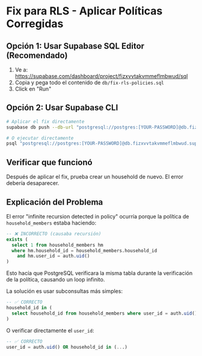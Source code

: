 # Fix para RLS - Aplicar Políticas Corregidas

## Opción 1: Usar Supabase SQL Editor (Recomendado)

1. Ve a: https://supabase.com/dashboard/project/fizxvvtakvmmeflmbwud/sql
2. Copia y pega todo el contenido de `db/fix-rls-policies.sql`
3. Click en "Run"

## Opción 2: Usar Supabase CLI

```bash
# Aplicar el fix directamente
supabase db push --db-url "postgresql://postgres:[YOUR-PASSWORD]@db.fizxvvtakvmmeflmbwud.supabase.co:5432/postgres" --file db/fix-rls-policies.sql

# O ejecutar directamente
psql "postgresql://postgres:[YOUR-PASSWORD]@db.fizxvvtakvmmeflmbwud.supabase.co:5432/postgres" -f db/fix-rls-policies.sql
```

## Verificar que funcionó

Después de aplicar el fix, prueba crear un household de nuevo. El error debería desaparecer.

## Explicación del Problema

El error "infinite recursion detected in policy" ocurría porque la política de `household_members` estaba haciendo:

```sql
-- ❌ INCORRECTO (causaba recursión)
exists (
  select 1 from household_members hm
  where hm.household_id = household_members.household_id
    and hm.user_id = auth.uid()
)
```

Esto hacía que PostgreSQL verificara la misma tabla durante la verificación de la política, causando un loop infinito.

La solución es usar subconsultas más simples:

```sql
-- ✅ CORRECTO
household_id in (
  select household_id from household_members where user_id = auth.uid()
)
```

O verificar directamente el `user_id`:

```sql
-- ✅ CORRECTO
user_id = auth.uid() OR household_id in (...)
```
